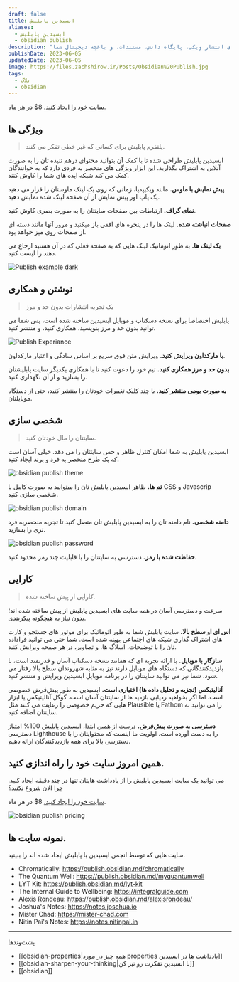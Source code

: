 ```yaml
---
draft: false
title: ابسیدین پابلیش
aliases:
  - ابسیدین پابلیش
  - obsidian publish
description: "برای دانش ات یک خانه در اینترنت بساز. آسان ترین راه برای انتشار ویکی، پایگاه دانش، مستندات، و باغچه دیجیتال شما. "
publishDate: 2023-06-05
updatedDate: 2023-06-05
image: https://files.zachshirow.ir/Posts/Obsidian%20Publish.jpg
tags:
  - بلاگ
  - obsidian
---
```



[سایت خود را ایجاد کنید.](https://obsidian.md/account#mode=signup)
8$ در هر ماه. 

## ویژگی ها 

> پلتفرم پابلیش برای کسانی که غیر خطی تفکر می کنند. 

ابسیدین پابلیش طراحی شده تا با کمک آن بتوانید محتوای درهم تنیده تان را به صورت آنلاین به اشتراک بگذارید. این ابزار ویژگی های منحصر به فردی دارد که به خوانندگان کمک می کند شبکه ایده های شما را کاوش کنند.  

**پیش نمایش با ماوس.** مانند ویکیپدیا، زمانی که روی یک لینک ماوستان را قرار می دهید یک پاپ اور پیش نمایش از آن صفحه لینک شده نمایش دهید. 

**نمای گراف.** ارتباطات بین صفحات سایتتان را به صورت بصری کاوش کنید. 

**صفحات انباشته شده.** لینک ها را در پنجره های افقی باز میکنید و مرور آنها مانند دسته ای از صفحات روی میز خواهد بود. 

**بک لینک ها.** به طور اتوماتیک لینک هایی که به صفحه فعلی که در آن هستید ارجاع می دهند را لیست کنید. 


![Publish example dark](https://files.zachshirow.ir/Posts/publish-example-dark-1.png)

## نوشتن و همکاری

> یک تجربه انتشارات بدون حد و مرز 

پابلیش اختصاصا برای نسخه دسکتاپ و موبایل ابسیدین ساخته شده است، پس شما می توانید بدون حد و مرز بنویسید، همکاری کنید، و منتشر کنید. 

![Publish Experiance](https://files.zachshirow.ir/Posts/publish-experience.png)


**با مارکداون ویرایش کنید.** ویرایش متن فوق سریع بر اساس سادگی و اعتبار مارکداون. 

**بدون حد و مرز همکاری کنید.** تیم خود را دعوت کنید تا با همکاری یکدیگر سایت پابلیشتان را بسازید و از آن نگهداری کنید. 

**به صورت بومی منتشر کنید.** با چند کلیک تغییرات خودتان را منتشر کنید، حتی از دستگاه موبایلتان. 

## شخصی سازی

> سایتتان را مال خودتان کنید. 

ابسیدین پابلیش به شما امکان کنترل ظاهر و حس سایتتان را می دهد. خیلی آسان است که یک طرح منحصر به فرد و برند ایجاد کنید. 

![obsidian publish theme](https://files.zachshirow.ir/Posts/Obsidian_publish_theme.png)

**تم ها.** ظاهر ابسیدین پابلیش تان را میتوانید به صورت کامل با CSS و Javascrip شخصی سازی کنید. 

![obsidian publish domain](https://files.zachshirow.ir/Posts/Obsidian_publish_domain.png)

**دامنه شخصی.** نام دامنه تان را به ابسیدین پابلیش تان متصل کنید تا تجربه منحصربه فرد تری را بسازید.  

![obsidian publish password](https://files.zachshirow.ir/Posts/Obsidian_publish_password.png)

**حفاظت شده با رمز.** دسترسی به سایتتان را با قابلیت چند رمز محدود کنید. 

## کارایی

> کارایی از پیش ساخته شده. 

سرعت و دسترسی آسان در همه سایت های ابسیدین پابلیش از پیش ساخته شده اند؛ بدون نیاز به هیچگونه پیکربندی. 

**اس ای او سطح بالا.** سایت پابلیش شما به طور اتوماتیک برای موتور های جستجو و کارت های اشتراک گذاری شبکه های اجتماعی بهینه شده است. شما حتی می توانید فراداده تان را با توضیحات، اسلاگ ها، و تصاویر، در هر صفحه ویرایش کنید. 

**سازگار با موبایل.** با ارائه تجربه ای که همانند نسخه دسکتاپ آسان و قدرتمند است، با بازدیدکنندگانی که دستگاه های موبایل دارند نیز به مثابه شهروندان سطح بالا رفتار می شود. شما نیز می توانید سایتتان را در برنامه موبایل ابسیدین ویرایش و منتشر کنید. 

**آنالیتیکس (تجزیه و تحلیل داده ها) اختیاری است.** ابسیدین به طور پیش‌فرض خصوصی است، اما اگر بخواهید ردیابی بازدید ها از سایتتان آسان است. گوگل آنالیتیکس یا ابزار هایی که حریم خصوصی را رعایت می کنند مثل Plausible یا Fathom را می توانید به سایتتان اضافه کنید. 

**دسترسی به صورت پیش‌فرض.** درست از همین ابتدا، ابسیدین پابلیش 100% امتیاز دسترسی Lighthouse را به دست آورده است. اولویت ما اینست که محتوایتان را با دسترسی بالا برای همه بازدیدکنندگان ارائه دهیم. 

## همین امروز سایت خود را راه اندازی کنید.

می توانید یک سایت ابسیدین پابلیش را از یادداشت هایتان تنها در چند دقیقه ایجاد کنید. چرا الان شروع نکنید؟ 

[سایت خود را ایجاد کنید.](https://obsidian.md/account#mode=signup)
8$ در هر ماه. 

![obsidian publish pricing](https://files.zachshirow.ir/Posts/obsidian-publish-pricing.png)


## نمونه سایت ها. 
سایت هایی که توسط انجمن ابسیدین با پابلیش ایجاد شده اند را ببینید.  

- Chromatically: https://publish.obsidian.md/chromatically
- The Quantum Well: https://publish.obsidian.md/myquantumwell
- LYT Kit: https://publish.obsidian.md/lyt-kit
- The Internal Guide to Wellbeing: https://integralguide.com
- Alexis Rondeau: https://publish.obsidian.md/alexisrondeau/
- Joshua's Notes: https://notes.joschua.io
- Mister Chad: https://mister-chad.com
- Nitin Pai's Notes: https://notes.nitinpai.in



---
پشت‌وند‌ها
- [[obsidian-properties|همه چیز در مورد properties یادداشت ها در ابسیدین]]
- [[obsidian-sharpen-your-thinking|با ابسیدین تفکرت رو تیز کن]]
- [[obsidian]]